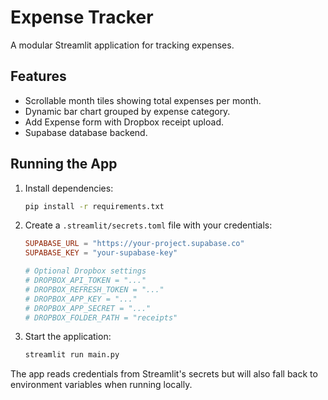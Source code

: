 # Expense Tracker

A modular Streamlit application for tracking expenses.

## Features
- Scrollable month tiles showing total expenses per month.
- Dynamic bar chart grouped by expense category.
- Add Expense form with Dropbox receipt upload.
- Supabase database backend.

## Running the App
1. Install dependencies:
   ```bash
   pip install -r requirements.txt
   ```
2. Create a `.streamlit/secrets.toml` file with your credentials:
   ```toml
   SUPABASE_URL = "https://your-project.supabase.co"
   SUPABASE_KEY = "your-supabase-key"

   # Optional Dropbox settings
   # DROPBOX_API_TOKEN = "..."
   # DROPBOX_REFRESH_TOKEN = "..."
   # DROPBOX_APP_KEY = "..."
   # DROPBOX_APP_SECRET = "..."
   # DROPBOX_FOLDER_PATH = "receipts"
   ```

3. Start the application:
   ```bash
   streamlit run main.py
   ```

The app reads credentials from Streamlit's secrets but will also fall back to
environment variables when running locally.

